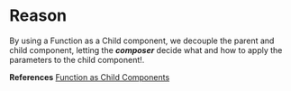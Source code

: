 # Reason

By using a Function as a Child component, we decouple the parent and child component, letting the _**composer**_ decide what and how to apply the parameters to the child component!.

**References**
[Function as Child Components](https://medium.com/merrickchristensen/function-as-child-components-5f3920a9ace9#.c21d67m1f)

